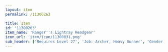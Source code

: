 ```yaml
---
layout: item
permalink: /11300263

title: Item
id: '11300263'
item_name: 'Ranger''s Lightray Headgear'
icon_url: 'item/icon/11300031.png'
sub_header: ['Requires Level 27', 'Job: Archer, Heavy Gunner', 'Gender: All']
---
```

